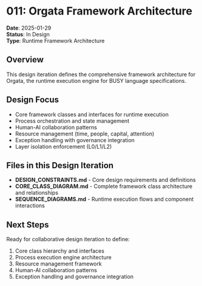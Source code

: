# 011: Orgata Framework Architecture

**Date**: 2025-01-29  
**Status**: In Design  
**Type**: Runtime Framework Architecture  

## Overview

This design iteration defines the comprehensive framework architecture for Orgata, the runtime execution engine for BUSY language specifications. 

## Design Focus

- Core framework classes and interfaces for runtime execution
- Process orchestration and state management
- Human-AI collaboration patterns
- Resource management (time, people, capital, attention)
- Exception handling with governance integration
- Layer isolation enforcement (L0/L1/L2)

## Files in this Design Iteration

- **DESIGN_CONSTRAINTS.md** - Core design requirements and definitions
- **CORE_CLASS_DIAGRAM.md** - Complete framework class architecture and relationships
- **SEQUENCE_DIAGRAMS.md** - Runtime execution flows and component interactions

## Next Steps

Ready for collaborative design iteration to define:
1. Core class hierarchy and interfaces
2. Process execution engine architecture  
3. Resource management framework
4. Human-AI collaboration patterns
5. Exception handling and governance integration